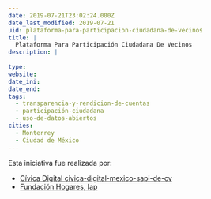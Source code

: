 ```yaml
---
date: 2019-07-21T23:02:24.000Z
date_last_modified: 2019-07-21
uid: plataforma-para-participacion-ciudadana-de-vecinos
title: |
  Plataforma Para Participación Ciudadana De Vecinos
description: |
  
type: 
website: 
date_ini: 
date_end: 
tags:
  - transparencia-y-rendicion-de-cuentas
  - participación-ciudadana
  - uso-de-datos-abiertos
cities: 
  - Monterrey
  - Ciudad de México
---
```


Esta iniciativa fue realizada por:

- [Cívica Digital civica-digital-mexico-sapi-de-cv](/organizaciones/civica-digital)
- [Fundación Hogares, Iap](/organizaciones/fundacion-hogares-iap)

